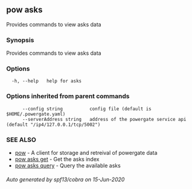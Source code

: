 ## pow asks

Provides commands to view asks data

### Synopsis

Provides commands to view asks data

### Options

```
  -h, --help   help for asks
```

### Options inherited from parent commands

```
      --config string          config file (default is $HOME/.powergate.yaml)
      --serverAddress string   address of the powergate service api (default "/ip4/127.0.0.1/tcp/5002")
```

### SEE ALSO

* [pow](pow.md)	 - A client for storage and retreival of powergate data
* [pow asks get](pow_asks_get.md)	 - Get the asks index
* [pow asks query](pow_asks_query.md)	 - Query the available asks

###### Auto generated by spf13/cobra on 15-Jun-2020
